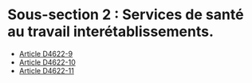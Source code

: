 # Sous-section 2 : Services de santé au travail interétablissements.

* [Article D4622-9](./LEGIARTI000025280060.md)
* [Article D4622-10](./LEGIARTI000025280058.md)
* [Article D4622-11](./LEGIARTI000025280055.md)
